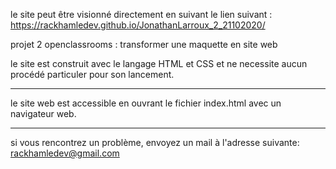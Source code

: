 le site peut être visionné directement en suivant le lien suivant : https://rackhamledev.github.io/JonathanLarroux_2_21102020/

projet 2 openclassrooms : transformer une maquette en site web

le site est construit avec le langage HTML et CSS et ne necessite aucun procédé particuler pour son lancement.

-------------------------------

le site web est accessible en ouvrant le fichier index.html avec un navigateur web.

-------------------------------

si vous rencontrez un problème, envoyez un mail à l'adresse suivante:
rackhamledev@gmail.com
